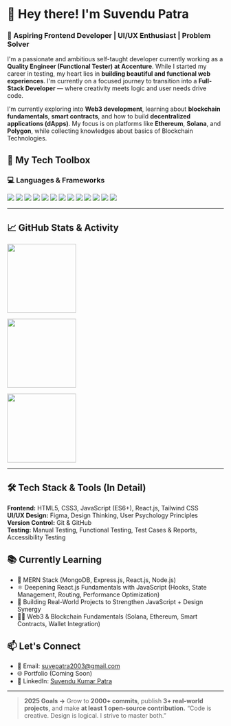 # 👋 Hey there! I'm Suvendu Patra

### 🚀 Aspiring Frontend Developer | UI/UX Enthusiast | Problem Solver

I'm a passionate and ambitious self-taught developer currently working as a **Quality Engineer (Functional Tester) at Accenture**. While I started my career in testing, my heart lies in **building beautiful and functional web experiences**. I'm currently on a focused journey to transition into a **Full-Stack Developer** — where creativity meets logic and user needs drive code.

I'm currently exploring into **Web3 development**, learning about **blockchain fundamentals**, **smart contracts**, and how to build **decentralized applications (dApps)**. My focus is on platforms like **Ethereum**, **Solana**, and **Polygon**, while collecting knowledges about basics of Blockchain Technologies.


## 🧰 My Tech Toolbox

### 💻 Languages & Frameworks

<p align="left">
  <img src="https://img.shields.io/badge/HTML5-E34F26?style=for-the-badge&logo=html5&logoColor=white" />
  <img src="https://img.shields.io/badge/CSS3-1572B6?style=for-the-badge&logo=css3&logoColor=white" />
  <img src="https://img.shields.io/badge/JavaScript-F7DF1E?style=for-the-badge&logo=javascript&logoColor=black" />
  <img src="https://img.shields.io/badge/React.js-20232A?style=for-the-badge&logo=react&logoColor=61DAFB" />
  <img src="https://img.shields.io/badge/TailwindCSS-38B2AC?style=for-the-badge&logo=tailwind-css&logoColor=white" />
  <img src="https://img.shields.io/badge/Figma-F24E1E?style=for-the-badge&logo=figma&logoColor=white" />
  <img src="https://img.shields.io/badge/Git-F05032?style=for-the-badge&logo=git&logoColor=white" />
  <img src="https://img.shields.io/badge/GitHub-181717?style=for-the-badge&logo=github&logoColor=white" />
  <img src="https://img.shields.io/badge/Web3-3C3C3D?style=for-the-badge&logo=web3dotjs&logoColor=white" />
  <img src="https://img.shields.io/badge/Ethereum-3C3C3D?style=for-the-badge&logo=ethereum&logoColor=white" />
  <img src="https://img.shields.io/badge/Solana-3B00B9?style=for-the-badge&logo=solana&logoColor=white" />
  <img src="https://img.shields.io/badge/Smart%20Contracts-FF9900?style=for-the-badge&logo=blockchaindotcom&logoColor=white" />
  <img src="https://img.shields.io/badge/Polygon-8247E5?style=for-the-badge&logo=polygon&logoColor=white" />
</p>

---

## 📈 GitHub Stats & Activity

<p align="left">
  <img src="https://github-readme-stats.vercel.app/api?username=suvepatra004&show_icons=true&theme=tokyonight&hide=issues&count_private=true" height="160" />
</p>
<p align="left">
  <img src="https://github-readme-stats.vercel.app/api/top-langs/?username=suvepatra004&layout=compact&theme=tokyonight&hide=css" height="160" />
</p>
<p align="left">
  <img src="https://github-readme-streak-stats.herokuapp.com/?user=suvepatra004&theme=tokyonight" height="160" />
</p>

---

## 🛠️ Tech Stack & Tools (In Detail)

**Frontend:** HTML5, CSS3, JavaScript (ES6+), React.js, Tailwind CSS  
**UI/UX Design:** Figma, Design Thinking, User Psychology Principles  
**Version Control:** Git & GitHub  
**Testing:** Manual Testing, Functional Testing, Test Cases & Reports, Accessibility Testing  


## 📚 Currently Learning

- 🔷 MERN Stack (MongoDB, Express.js, React.js, Node.js)
- ⚛️ Deepening React.js Fundamentals with JavaScript (Hooks, State Management, Routing, Performance Optimization)
- 🧠 Building Real-World Projects to Strengthen JavaScript + Design Synergy
- 🧑‍💻 Web3 & Blockchain Fundamentals (Solana, Ethereum, Smart Contracts, Wallet Integration)


## 📫 Let's Connect

- 📧 Email: [suvepatra2003@gmail.com](mailto:suvepatra2003@gmail.com)
- 🌐 Portfolio (Coming Soon)
- 💼 LinkedIn: [Suvendu Kumar Patra](https://www.linkedin.com/in/suvendu-kumar-patra-723850230)

---

> **2025 Goals ->** Grow to **2000+ commits**, publish **3+ real-world projects**, and make **at least 1 open-source contribution.**
> “Code is creative. Design is logical. I strive to master both.”

<!---
suvepatra004/suvepatra004 is a ✨ special ✨ repository because its `README.md` (this file) appears on your GitHub profile.
You can click the Preview link to take a look at your changes.
--->
